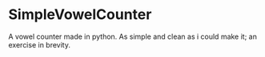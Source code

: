 # SimpleVowelCounter
A vowel counter made in python. As simple and clean as i could make it; an exercise in brevity.
